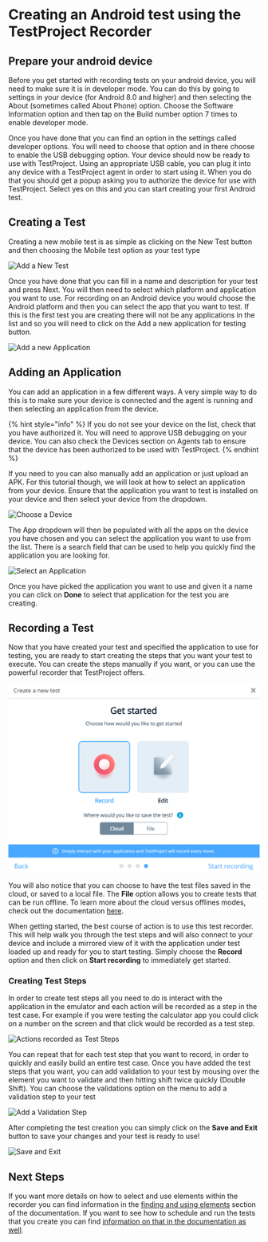 # Creating an Android test using the TestProject Recorder

## Prepare your android device

Before you get started with recording tests on your android device, you will need to make sure it is in developer mode. You can do this by going to settings in your device \(for Android 8.0 and higher\) and then selecting the About \(sometimes called About Phone\) option.  Choose the Software Information option and then tap on the Build number option 7 times to enable developer mode.

Once you have done that you can find an option in the settings called developer options. You will need to choose that option and in there choose to enable the USB debugging option. Your device should now be ready to use with TestProject. Using an appropriate USB cable, you can plug it into any device with a TestProject agent in order to start using it. When you do that you should get a popup asking you to authorize the device for use with TestProject. Select yes on this and you can start creating your first Android test.

## Creating a Test

Creating a new mobile test is as simple as clicking on the New Test button and then choosing the Mobile test option as your test type

![Add a New Test](../../.gitbook/assets/image%20%28255%29.png)

Once you have done that you can fill in a name and description for your test and press Next.  You will then need to select which platform and application you want to use. For recording on an Android device you would choose the Android platform and then you can select the app that you want to test.  If this is the first test you are creating there will not be any applications in the list and so you will need to click on the Add a new application for testing button.

![Add a new Application](../../.gitbook/assets/image%20%28221%29.png)

## Adding an Application

You can add an application in a few different ways. A very simple way to do this is to make sure your device is connected and the agent is running and then selecting an application from the device. 

{% hint style="info" %}
If you do not see your device on the list, check that you have authorized it. You will need to approve USB debugging on your device. You can also check the Devices section on Agents tab to ensure that the device has been authorized to be used with TestProject. 
{% endhint %}

If you need to you can also manually add an application or just upload an APK. For this tutorial though, we will look at how to select an application from your device. Ensure that the application you want to test is installed on your device and then select your device from the dropdown.

![Choose a Device](../../.gitbook/assets/image%20%2876%29%20%281%29.png)

The App dropdown will then be populated with all the apps on the device you have chosen and you can select the application you want to use from the list. There is a search field that can be used to help you quickly find the application you are looking for.

![Select an Application](../../.gitbook/assets/image%20%2868%29.png)

Once you have picked the application you want to use and given it a name you can click on **Done** to select that application for the test you are creating.

## Recording a Test

Now that you have created your test and specified the application to use for testing, you are ready to start creating the steps that you want your test to execute. You can create the steps manually if you want, or you can use the powerful recorder that TestProject offers.

![Start Creating a Test](../../.gitbook/assets/image%20%28169%29%20%283%29.png)

You will also notice that you can choose to have the test files saved in the cloud, or saved to a local file. The **File**  option allows you to create tests that can be run offline. To learn more about the cloud versus offlines modes, check out the documentation [here](../../getting-started/hybrid-cloud-and-offline-mode/). 

When getting started, the best course of action is to use this test recorder. This will help walk you through the test steps and will also connect to your device and include a mirrored view of it with the application under test loaded up and ready for you to start testing. Simply choose the **Record** option and then click on **Start recording** to immediately get started.

### Creating Test Steps

In order to create test steps all you need to do is interact with the application in the emulator and each action will be recorded as a step in the test case. For example if you were testing the calculator app you could click on a number on the screen and that click would be recorded as a test step. 

![Actions recorded as Test Steps](../../.gitbook/assets/image%20%28261%29.png)

You can repeat that for each test step that you want to record, in order to quickly and easily build an entire test case. Once you have added the test steps that you want, you can add validation to your test by mousing over the element you want to validate and then hitting shift twice quickly \(Double Shift\). You can choose the validations option on the menu to add a validation step to your test

![Add a Validation Step](../../.gitbook/assets/image%20%28295%29.png)

After completing the test creation you can simply click on the **Save and Exit** button to save your changes and your test is ready to use!

![Save and Exit](../../.gitbook/assets/image%20%28138%29.png)

## Next Steps

If you want more details on how to select and use elements within the recorder you can find information in the [finding and using elements](../finding-and-using-elements/) section of the documentation. If you want to see how to schedule and run the tests that you create you can find [information on that in the documentation as well](../../schedule-and-run-tests/create-and-schedule-jobs.md).

